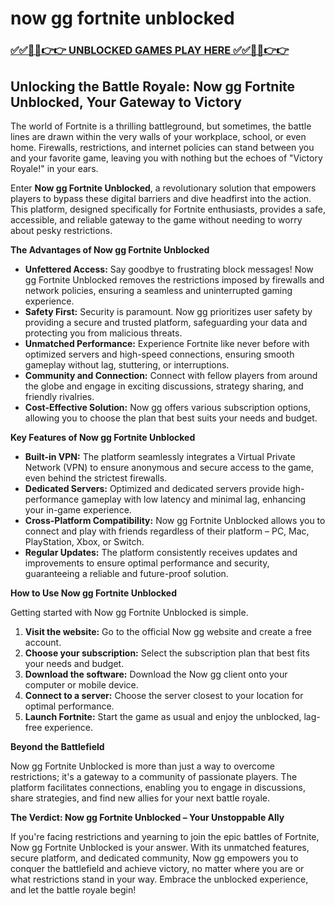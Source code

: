 # now gg fortnite unblocked

### [✅✅🔴🔴👉👉 UNBLOCKED GAMES PLAY HERE ✅✅🔴🔴👉👉](https://topstoryindia.com)

## Unlocking the Battle Royale: Now gg Fortnite Unblocked, Your Gateway to Victory

The world of Fortnite is a thrilling battleground, but sometimes, the battle lines are drawn within the very walls of your workplace, school, or even home. Firewalls, restrictions, and internet policies can stand between you and your favorite game, leaving you with nothing but the echoes of "Victory Royale!" in your ears. 

Enter **Now gg Fortnite Unblocked**, a revolutionary solution that empowers players to bypass these digital barriers and dive headfirst into the action.  This platform, designed specifically for Fortnite enthusiasts, provides a safe, accessible, and reliable gateway to the game without needing to worry about pesky restrictions.

**The Advantages of Now gg Fortnite Unblocked**

* **Unfettered Access:** Say goodbye to frustrating block messages! Now gg Fortnite Unblocked removes the restrictions imposed by firewalls and network policies, ensuring a seamless and uninterrupted gaming experience. 
* **Safety First:**  Security is paramount. Now gg prioritizes user safety by providing a secure and trusted platform, safeguarding your data and protecting you from malicious threats. 
* **Unmatched Performance:** Experience Fortnite like never before with optimized servers and high-speed connections, ensuring smooth gameplay without lag, stuttering, or interruptions.
* **Community and Connection:**  Connect with fellow players from around the globe and engage in exciting discussions, strategy sharing, and friendly rivalries.
* **Cost-Effective Solution:** Now gg offers various subscription options, allowing you to choose the plan that best suits your needs and budget.

**Key Features of Now gg Fortnite Unblocked**

* **Built-in VPN:** The platform seamlessly integrates a Virtual Private Network (VPN) to ensure anonymous and secure access to the game, even behind the strictest firewalls.
* **Dedicated Servers:**  Optimized and dedicated servers provide high-performance gameplay with low latency and minimal lag, enhancing your in-game experience.
* **Cross-Platform Compatibility:**  Now gg Fortnite Unblocked allows you to connect and play with friends regardless of their platform – PC, Mac, PlayStation, Xbox, or Switch.
* **Regular Updates:**  The platform consistently receives updates and improvements to ensure optimal performance and security, guaranteeing a reliable and future-proof solution.

**How to Use Now gg Fortnite Unblocked**

Getting started with Now gg Fortnite Unblocked is simple. 

1. **Visit the website:** Go to the official Now gg website and create a free account.
2. **Choose your subscription:**  Select the subscription plan that best fits your needs and budget.
3. **Download the software:** Download the Now gg client onto your computer or mobile device.
4. **Connect to a server:** Choose the server closest to your location for optimal performance.
5. **Launch Fortnite:**  Start the game as usual and enjoy the unblocked, lag-free experience.

**Beyond the Battlefield**

Now gg Fortnite Unblocked is more than just a way to overcome restrictions; it's a gateway to a community of passionate players.  The platform facilitates connections, enabling you to engage in discussions, share strategies, and find new allies for your next battle royale.

**The Verdict:  Now gg Fortnite Unblocked – Your Unstoppable Ally**

If you're facing restrictions and yearning to join the epic battles of Fortnite, Now gg Fortnite Unblocked is your answer.  With its unmatched features, secure platform, and dedicated community, Now gg empowers you to conquer the battlefield and achieve victory, no matter where you are or what restrictions stand in your way.  Embrace the unblocked experience, and let the battle royale begin! 

